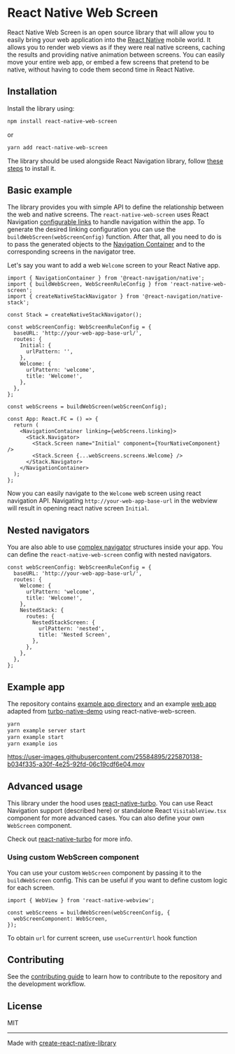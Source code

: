 # React Native Web Screen

React Native Web Screen is an open source library that will allow you to easily bring your web application into the [React Native](https://reactnative.dev/) mobile world. It allows you to render web views as if they were real native screens, caching the results and providing native animation between screens. You can easily move your entire web app, or embed a few screens that pretend to be native, without having to code them second time in React Native.

## Installation

Install the library using:

```sh
npm install react-native-web-screen
```

or

```sh
yarn add react-native-web-screen
```

The library should be used alongside React Navigation library, follow [these steps](https://reactnavigation.org/docs/getting-started/) to install it.

## Basic example

The library provides you with simple API to define the relationship between the web and native screens. The `react-native-web-screen` uses React Navigation [configurable links](https://reactnavigation.org/docs/configuring-links/) to handle navigation within the app. To generate the desired linking configuration you can use the `buildWebScreen(webScreenConfig)` function. After that, all you need to do is to pass the generated objects to the [Navigation Container](https://reactnavigation.org/docs/navigation-container/) and to the corresponding screens in the navigator tree.

Let's say you want to add a web `Welcome` screen to your React Native app.

```tsx
import { NavigationContainer } from '@react-navigation/native';
import { buildWebScreen, WebScreenRuleConfig } from 'react-native-web-screen';
import { createNativeStackNavigator } from '@react-navigation/native-stack';

const Stack = createNativeStackNavigator();

const webScreenConfig: WebScreenRuleConfig = {
  baseURL: 'http://your-web-app-base-url/',
  routes: {
    Initial: {
      urlPattern: '',
    },
    Welcome: {
      urlPattern: 'welcome',
      title: 'Welcome!',
    },
  },
};

const webScreens = buildWebScreen(webScreenConfig);

const App: React.FC = () => {
  return (
    <NavigationContainer linking={webScreens.linking}>
      <Stack.Navigator>
        <Stack.Screen name="Initial" component={YourNativeComponent} />
        <Stack.Screen {...webScreens.screens.Welcome} />
      </Stack.Navigator>
    </NavigationContainer>
  );
};
```

Now you can easily navigate to the `Welcome` web screen using react navigation API. Navigating `http://your-web-app-base-url` in the webview will result in opening react native screen `Initial`.

## Nested navigators

You are also able to use [complex navigator](https://reactnavigation.org/docs/configuring-links#handling-nested-navigators) structures inside your app. You can define the `react-native-web-screen` config with nested navigators.

```tsx
const webScreenConfig: WebScreenRuleConfig = {
  baseURL: 'http://your-web-app-base-url/',
  routes: {
    Welcome: {
      urlPattern: 'welcome',
      title: 'Welcome!',
    },
    NestedStack: {
      routes: {
        NestedStackScreen: {
          urlPattern: 'nested',
          title: 'Nested Screen',
        },
      },
    },
  },
};
```

## Example app

The repository contains [example app directory](../../example/README.md) and an example [web app](../../example/server/README.md) adapted from [turbo-native-demo](https://github.com/hotwired/turbo-native-demo) using react-native-web-screen.

```sh
yarn
yarn example server start
yarn example start
yarn example ios
```

https://user-images.githubusercontent.com/25584895/225870138-b034f335-a30f-4e25-92fd-06c19cdf6e04.mov

## Advanced usage

This library under the hood uses [react-native-turbo](../turbo/README.md). You can use React Navigation support (described here) or standalone React `VisitableView.tsx` component for more advanced cases. You can also define your own `WebScreen` component.

Check out [react-native-turbo](../turbo/README.md) for more info.

### Using custom WebScreen component

You can use your custom `WebScreen` component by passing it to the `buildWebScreen` config. This can be useful if you want to define custom logic for each screen.

```tsx
import { WebView } from 'react-native-webview';

const webScreens = buildWebScreen(webScreenConfig, {
  webScreenComponent: WebScreen,
});
```

To obtain `url` for current screen, use `useCurrentUrl` hook function


## Contributing

See the [contributing guide](CONTRIBUTING.md) to learn how to contribute to the repository and the development workflow.

## License

MIT

---

Made with [create-react-native-library](https://github.com/callstack/react-native-builder-bob)
